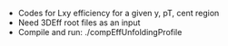 * Codes for Lxy efficiency for a given y, pT, cent region
* Need 3DEff root files as an input
* Compile and run: ./compEffUnfoldingProfile

